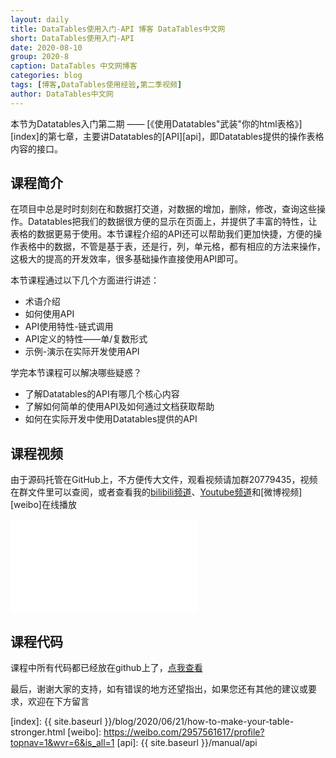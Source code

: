 ```yaml
---
layout: daily
title: DataTables使用入门-API 博客 DataTables中文网
short: DataTables使用入门-API
date: 2020-08-10
group: 2020-8
caption: DataTables 中文网博客
categories: blog
tags: [博客,DataTables使用经验,第二季视频]
author: DataTables中文网
---
```


本节为Datatables入门第二期 —— [《使用Datatables"武装"你的html表格》][index]的第七章，主要讲Datatables的[API][api]，即Datatables提供的操作表格内容的接口。

## 课程简介

在项目中总是时时刻刻在和数据打交道，对数据的增加，删除，修改，查询这些操作。Datatables把我们的数据很方便的显示在页面上，并提供了丰富的特性，让表格的数据更易于使用。本节课程介绍的API还可以帮助我们更加快捷，方便的操作表格中的数据，不管是基于表，还是行，列，单元格，都有相应的方法来操作，这极大的提高的开发效率，很多基础操作直接使用API即可。
<!--more-->

本节课程通过以下几个方面进行讲述：

- 术语介绍
- 如何使用API
- API使用特性-链式调用
- API定义的特性——单/复数形式
- 示例-演示在实际开发使用API

学完本节课程可以解决哪些疑惑？

- 了解Datatables的API有哪几个核心内容
- 了解如何简单的使用API及如何通过文档获取帮助
- 如何在实际开发中使用Datatables提供的API

## 课程视频

由于源码托管在GitHub上，不方便传大文件，观看视频请加群20779435，视频在群文件里可以查阅，或者查看我的[bilibili频道][bilibili]、[Youtube频道][youtube]和[微博视频][weibo]在线播放

<iframe flag="bilibili" src="//player.bilibili.com/player.html?aid=286626828&bvid=BV13f4y197Rf&cid=223795561&page=1" scrolling="no" border="0" frameborder="no" framespacing="0" allowfullscreen="true"></iframe>

## 课程代码

课程中所有代码都已经放在github上了，[点我查看][github]

最后，谢谢大家的支持，如有错误的地方还望指出，如果您还有其他的建议或要求，欢迎在下方留言


[youtube]: https://www.youtube.com/playlist?list=PLfl1Raz12t6s43Fb--qDoIsBPKHEme7FO
[bilibili]: https://space.bilibili.com/618644465/channel/detail?cid=133983
[github]: https://github.com/ssy341/datatables-season2/tree/master/example08
[index]: {{ site.baseurl }}/blog/2020/06/21/how-to-make-your-table-stronger.html
[weibo]: https://weibo.com/2957561617/profile?topnav=1&wvr=6&is_all=1
[api]: {{ site.baseurl }}/manual/api